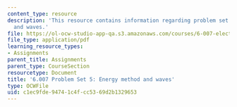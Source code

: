 ```yaml
---
content_type: resource
description: 'This resource contains information regarding problem set 5: energy method
  and waves.'
file: https://ol-ocw-studio-app-qa.s3.amazonaws.com/courses/6-007-electromagnetic-energy-from-motors-to-lasers-spring-2011/c1ec9fde94741c4fcc5369d2b1329653_MIT6_007S11_PS5.pdf
file_type: application/pdf
learning_resource_types:
- Assignments
parent_title: Assignments
parent_type: CourseSection
resourcetype: Document
title: '6.007 Problem Set 5: Energy method and waves'
type: OCWFile
uid: c1ec9fde-9474-1c4f-cc53-69d2b1329653
---
```

